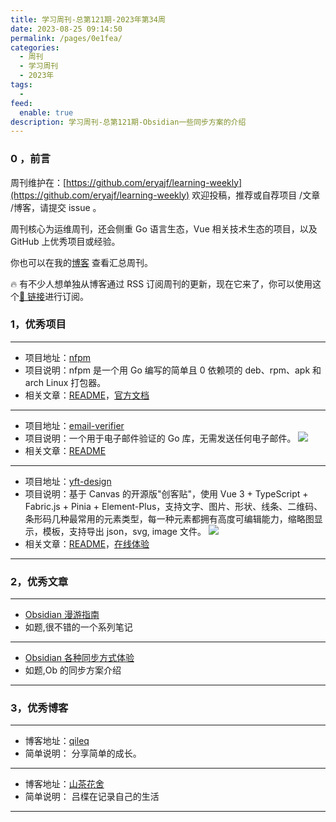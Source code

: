```yaml
---
title: 学习周刊-总第121期-2023年第34周
date: 2023-08-25 09:14:50
permalink: /pages/0e1fea/
categories:
  - 周刊
  - 学习周刊
  - 2023年
tags:
  -
feed:
  enable: true
description: 学习周刊-总第121期-Obsidian一些同步方案的介绍
---
```


### 0 ，前言

周刊维护在：[https://github.com/eryajf/learning-weekly](https://github.com/eryajf/learning-weekly) 欢迎投稿，推荐或自荐项目 /文章 /博客，请提交 issue 。

周刊核心为运维周刊，还会侧重 Go 语言生态，Vue 相关技术生态的项目，以及 GitHub 上优秀项目或经验。

你也可以在我的[博客](http://fsvip.gitee.io/hexo-theme-fluid//learning-weekly/) 查看汇总周刊。

🔥 有不少人想单独从博客通过 RSS 订阅周刊的更新，现在它来了，你可以使用这个[🔗 链接](http://fsvip.gitee.io/hexo-theme-fluid//learning-weekly.xml)进行订阅。

### 1，优秀项目

---

- 项目地址：[nfpm](https://github.com/goreleaser/nfpm)
- 项目说明：nfpm 是一个用 Go 编写的简单且 0 依赖项的 deb、rpm、apk 和 arch Linux 打包器。
- 相关文章：[README](https://github.com/goreleaser/nfpm#readme)，[官方文档](https://nfpm.goreleaser.com/)

---

- 项目地址：[email-verifier](https://github.com/AfterShip/email-verifier)
- 项目说明：一个用于电子邮件验证的 Go 库，无需发送任何电子邮件。
  ![](https://t.eryajf.net/imgs/2023/08/1691808926212.png)
- 相关文章：[README](https://github.com/AfterShip/email-verifier#readme)

---

- 项目地址：[yft-design](https://github.com/more-strive/yft-design)
- 项目说明：基于 Canvas 的开源版"创客贴"，使用 Vue 3 + TypeScript + Fabric.js + Pinia + Element-Plus，支持文字、图片、形状、线条、二维码、条形码几种最常用的元素类型，每一种元素都拥有高度可编辑能力，缩略图显示，模板，支持导出 json，svg, image 文件。
  ![](https://t.eryajf.net/imgs/2023/08/1692882050966.png)
- 相关文章：[README](https://github.com/more-strive/yft-design#readme)，[在线体验](https://more-strive.github.io/design/)

---

### 2，优秀文章

---

- [Obsidian 漫游指南](https://qileq.com/tool/obsidian/)
- 如题,很不错的一个系列笔记

---

- [Obsidian 各种同步方式体验](https://irithys.com/p/obsidian-%E5%90%84%E7%A7%8D%E5%90%8C%E6%AD%A5%E6%96%B9%E5%BC%8F%E4%BD%93%E9%AA%8C/)
- 如题,Ob 的同步方案介绍

---

### 3，优秀博客

---

- 博客地址：[qileq](https://qileq.com/)
- 简单说明： 分享简单的成长。

---

- 博客地址：[山茶花舍](https://irithys.com/)
- 简单说明： 吕楪在记录自己的生活

---
